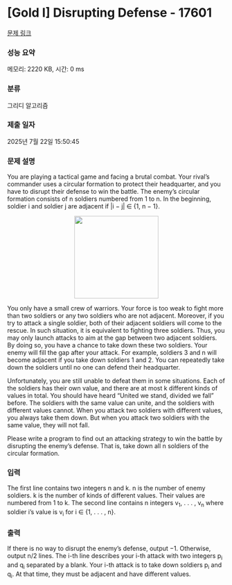 # [Gold I] Disrupting Defense - 17601 

[문제 링크](https://www.acmicpc.net/problem/17601) 

### 성능 요약

메모리: 2220 KB, 시간: 0 ms

### 분류

그리디 알고리즘

### 제출 일자

2025년 7월 22일 15:50:45

### 문제 설명

<p>You are playing a tactical game and facing a brutal combat. Your rival’s commander uses a circular formation to protect their headquarter, and you have to disrupt their defense to win the battle. The enemy’s circular formation consists of n soldiers numbered from 1 to n. In the beginning, soldier i and soldier j are adjacent if |i − j| ∈ {1, n − 1}.</p>

<p style="text-align: center;"><img alt="" src="https://upload.acmicpc.net/e6e8ddce-696e-478d-91f4-5af3fd8e884d/-/crop/393x385/64,15/-/preview/" style="width: 194px; height: 190px;"></p>

<p>You only have a small crew of warriors. Your force is too weak to fight more than two soldiers or any two soldiers who are not adjacent. Moreover, if you try to attack a single soldier, both of their adjacent soldiers will come to the rescue. In such situation, it is equivalent to fighting three soldiers. Thus, you may only launch attacks to aim at the gap between two adjacent soldiers. By doing so, you have a chance to take down these two soldiers. Your enemy will fill the gap after your attack. For example, soldiers 3 and n will become adjacent if you take down soldiers 1 and 2. You can repeatedly take down the soldiers until no one can defend their headquarter.</p>

<p>Unfortunately, you are still unable to defeat them in some situations. Each of the soldiers has their own value, and there are at most k different kinds of values in total. You should have heard “United we stand, divided we fall” before. The soldiers with the same value can unite, and the soldiers with different values cannot. When you attack two soldiers with different values, you always take them down. But when you attack two soldiers with the same value, they will not fall.</p>

<p>Please write a program to find out an attacking strategy to win the battle by disrupting the enemy’s defense. That is, take down all n soldiers of the circular formation.</p>

### 입력 

 <p>The first line contains two integers n and k. n is the number of enemy soldiers. k is the number of kinds of different values. Their values are numbered from 1 to k. The second line contains n integers v<sub>1</sub>, . . . , v<sub>n</sub> where soldier i’s value is v<sub>i</sub> for i ∈ {1, . . . , n}.</p>

### 출력 

 <p>If there is no way to disrupt the enemy’s defense, output −1. Otherwise, output n/2 lines. The i-th line describes your i-th attack with two integers p<sub>i</sub> and q<sub>i</sub> separated by a blank. Your i-th attack is to take down soldiers p<sub>i</sub> and q<sub>i</sub>. At that time, they must be adjacent and have different values.</p>

